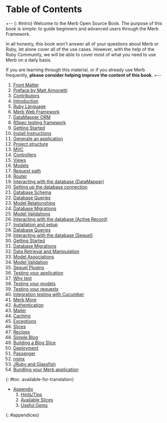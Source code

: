 # Table of Contents

+-- {: #intro}
Welcome to the Merb Open Source Book.
The purpose of this book is simple: to guide beginners and advanced users
through the Merb Framework.

In all honesty, this book won't answer all of your questions about Merb or
Ruby, let alone cover all of the use cases.
However, with the help of the Ruby Community, we will be able to cover most
of what you need to use Merb on a daily basis.

If you are learning through this material, or if you already use Merb 
frequently, **please consider helping improve the content of this book**.
=--

1. [Front Matter](/front-matter)
  1. [Preface by Matt Aimonetti](/front-matter/preface)
  1. [Contributors](/front-matter/contributors)
1. [Introduction](/introduction)
  1. [Ruby Language](/introduction/ruby)
  1. [Merb Web Framework](/introduction/merb)
  1. [DataMapper ORM](/introduction/datamapper)
  1. [RSpec testing framework](/introduction/rspec)
1. [Getting Started](/getting-started)
  1. [Install Instructions](/getting-started/install-instructions)
  1. [Generate an application](/getting-started/generate-an-application)
  1. [Project structure](/getting-started/project-structure)
  1. [MVC](/getting-started/mvc)
  1. [Controllers](/getting-started/controllers)
  1. [Views](/getting-started/views)
  1. [Models](/getting-started/models)
  1. [Request path](/getting-started/request-path)
  1. [Router](/getting-started/router)
1. [Interacting with the database (DataMapper)](/interacting-with-the-database)
  1. [Setting up the database connection](/interacting-with-the-database/dm-setting-up)
  1. [Database Schema](/interacting-with-the-database/dm-schema)
  1. [Database Queries](/interacting-with-the-database/dm-queries)
  1. [Model Relationships](/interacting-with-the-database/dm-relationships)
  1. [Database Migrations](/interacting-with-the-database/dm-migrations)
  1. [Model Validations](/interacting-with-the-database/dm-validations)
1. [Interacting with the database (Active Record)](/interacting-with-the-database-active_record)
  1. [Installation and setup](/interacting-with-the-database-active_record/setting-up)
  1. [Database Queries](/interacting-with-the-database-active_record/queries)
1. [Interacting with the database (Sequel)](/interacting-with-the-database-sequel)
  1. [Getting Started](/interacting-with-the-database-sequel/getting-started)
  1. [Database Migrations](/interacting-with-the-database-sequel/migrations)
  1. [Data Retrieval and Manipulation](/interacting-with-the-database-sequel/data-retrieval-and-manipulation)
  1. [Model Associations](/interacting-with-the-database-sequel/model-associations)
  1. [Model Validation](/interacting-with-the-database-sequel/model-validation)
  1. [Sequel Plugins](/interacting-with-the-database-sequel/sequel-plugins)  
1. [Testing your application](/testing-your-application)
  1. [Why test](/testing-your-application/why)
  1. [Testing your models](/testing-your-application/models)
  1. [Testing your requests](/testing-your-application/requests)
  1. [Integration testing with Cucumber](/testing-your-application/cucumber)
1. [Merb More](/merb-more)
  1. [Authentication](/merb-more/authentication)
  1. [Mailer](/merb-more/mailer)
  1. [Caching](/merb-more/caching)
  1. [Exceptions](/merb-more/exceptions)
  1. [Slices](/merb-more/slices)
1. [Recipes](/recipes)
  1. [Simple Blog](/recipes/simple-blog)
  1. [Building a Blog Slice](/recipes/blog-slice)
1. [Deployment](/deployment)
  1. [Passenger](/deployment/passenger)
  1. [nginx](/deployment/nginx)
  1. [JRuby and Glassfish](/deployment/jruby)
  1. [Bundling your Merb application](/deployment/bundle)

{: #toc .available-for-translation}

* [Appendix](/appendix)
  1. [Hints/Tips](/appendix/hints-tips)
  1. [Available Slices](/appendix/slices)
  1. [Useful Gems](/appendix/gems)

{: #appendices}
